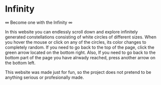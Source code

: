 # Infinity
∞ Become one with the Infinity ∞

In this website you can endlessly scroll down and explore infinitely generated constellations consisting of white circles of different sizes. 
When you hover the mouse or click on any of the circles, its color changes to completely random. 
If you need to go back to the top of the page, click the green arrow located on the bottom right.
Also, If you need to go back to the bottom part of the page you have alrwady reached, press another arrow on the bottom left.

This website was made just for fun, so the project does not pretend to be anything serious or profesionally made. 
